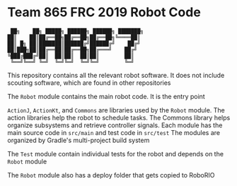 # Team 865 FRC 2019 Robot Code

```text
 ██╗    ██╗ █████╗ ██████╗ ██████╗ ███████╗
██║    ██║██╔══██╗██╔══██╗██╔══██╗╚════██║
██║ █╗ ██║███████║██████╔╝██████╔╝    ██╔╝
██║███╗██║██╔══██║██╔══██╗██╔═══╝    ██╔╝ 
╚███╔███╔╝██║  ██║██║  ██║██║        ██║  
 ╚══╝╚══╝ ╚═╝  ╚═╝╚═╝  ╚═╝╚═╝        ╚═╝  
```

This repository contains all the relevant robot software. 
It does not include scouting software, which are found in other repositories

The `Robot` module contains the main robot code. It is the entry point 

`ActionJ`, `ActionKt`, and `Commons` are libraries used by the `Robot` module. 
The action libraries help the robot to schedule tasks. 
The Commons library helps organize subsystems and retrieve controller signals. 
Each module has the main source code in `src/main` and test code in `src/test`
The modules are organized by Gradle's multi-project build system

The `Test` module contain individual tests for the robot and depends on the 
`Robot` module

The `Robot` module also has a deploy folder that gets copied to RoboRIO